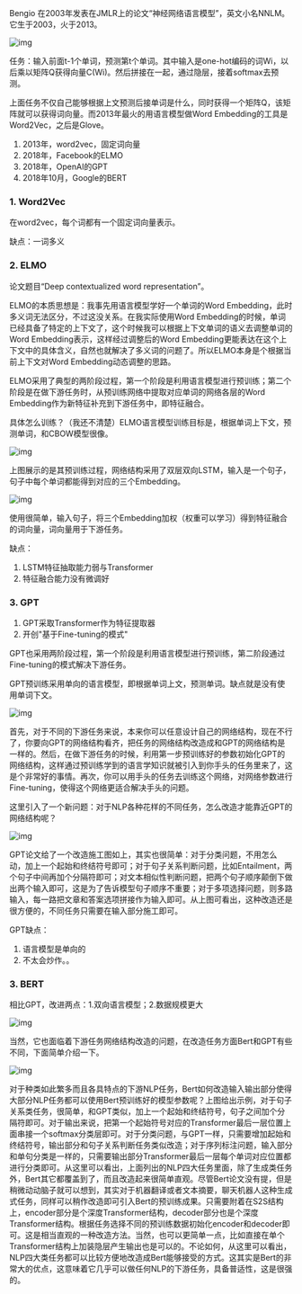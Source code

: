 Bengio 在2003年发表在JMLR上的论文“神经网络语言模型”，英文小名NNLM。它生于2003，火于2013。

![img](images/640-1572833442749.webp)

任务：输入前面t-1个单词，预测第t个单词。其中输入是one-hot编码的词Wi，以后乘以矩阵Q获得向量C(Wi)。然后拼接在一起，通过隐层，接着softmax去预测。

上面任务不仅自己能够根据上文预测后接单词是什么，同时获得一个矩阵Q，该矩阵就可以获得词向量。而2013年最火的用语言模型做Word Embedding的工具是Word2Vec，之后是Glove。

1. 2013年，word2vec，固定词向量
2. 2018年，Facebook的ELMO
3. 2018年，OpenAI的GPT
4. 2018年10月，Google的BERT



### 1. Word2Vec

在word2vec，每个词都有一个固定词向量表示。

缺点：一词多义

### 2. ELMO

论文题目“Deep contextualized word representation”。

ELMO的本质思想是：我事先用语言模型学好一个单词的Word Embedding，此时多义词无法区分，不过这没关系。在我实际使用Word Embedding的时候，单词已经具备了特定的上下文了，这个时候我可以根据上下文单词的语义去调整单词的Word Embedding表示，这样经过调整后的Word Embedding更能表达在这个上下文中的具体含义，自然也就解决了多义词的问题了。所以ELMO本身是个根据当前上下文对Word Embedding动态调整的思路。

ELMO采用了典型的两阶段过程，第一个阶段是利用语言模型进行预训练；第二个阶段是在做下游任务时，从预训练网络中提取对应单词的网络各层的Word Embedding作为新特征补充到下游任务中，即特征融合。

具体怎么训练？（我还不清楚）ELMO语言模型训练目标是，根据单词上下文，预测单词，和CBOW模型很像。

![img](images/640-1572835708344.webp)

上图展示的是其预训练过程，网络结构采用了双层双向LSTM，输入是一个句子，句子中每个单词都能得到对应的三个Embedding。



![img](images/640-1572836586081.webp)

使用很简单，输入句子，将三个Embedding加权（权重可以学习）得到特征融合的词向量，词向量用于下游任务。

缺点：

1. LSTM特征抽取能力弱与Transformer
2. 特征融合能力没有微调好

### 3. GPT

1. GPT采取Transformer作为特征提取器
2. 开创"基于Fine-tuning的模式"

GPT也采用两阶段过程，第一个阶段是利用语言模型进行预训练，第二阶段通过Fine-tuning的模式解决下游任务。

GPT预训练采用单向的语言模型，即根据单词上文，预测单词。缺点就是没有使用单词下文。

![img](images/640-1572838893454.webp)

首先，对于不同的下游任务来说，本来你可以任意设计自己的网络结构，现在不行了，你要向GPT的网络结构看齐，把任务的网络结构改造成和GPT的网络结构是一样的。然后，在做下游任务的时候，利用第一步预训练好的参数初始化GPT的网络结构，这样通过预训练学到的语言学知识就被引入到你手头的任务里来了，这是个非常好的事情。再次，你可以用手头的任务去训练这个网络，对网络参数进行Fine-tuning，使得这个网络更适合解决手头的问题。

这里引入了一个新问题：对于NLP各种花样的不同任务，怎么改造才能靠近GPT的网络结构呢？

![img](images/v2-4c1dbed34a8f8469dc0fefe44b860edc_hd.jpg)

GPT论文给了一个改造施工图如上，其实也很简单：对于分类问题，不用怎么动，加上一个起始和终结符号即可；对于句子关系判断问题，比如Entailment，两个句子中间再加个分隔符即可；对文本相似性判断问题，把两个句子顺序颠倒下做出两个输入即可，这是为了告诉模型句子顺序不重要；对于多项选择问题，则多路输入，每一路把文章和答案选项拼接作为输入即可。从上图可看出，这种改造还是很方便的，不同任务只需要在输入部分施工即可。

GPT缺点：

1. 语言模型是单向的
2. 不太会炒作。。

### 3. BERT

相比GPT，改进两点：1.双向语言模型；2.数据规模更大

![img](images/v2-477b738008eb2b5650577bbd220bc58d_hd.jpg)

当然，它也面临着下游任务网络结构改造的问题，在改造任务方面Bert和GPT有些不同，下面简单介绍一下。

![img](images/v2-0245d07d9e227d1cb1091d96bf499032_hd.jpg)

对于种类如此繁多而且各具特点的下游NLP任务，Bert如何改造输入输出部分使得大部分NLP任务都可以使用Bert预训练好的模型参数呢？上图给出示例，对于句子关系类任务，很简单，和GPT类似，加上一个起始和终结符号，句子之间加个分隔符即可。对于输出来说，把第一个起始符号对应的Transformer最后一层位置上面串接一个softmax分类层即可。对于分类问题，与GPT一样，只需要增加起始和终结符号，输出部分和句子关系判断任务类似改造；对于序列标注问题，输入部分和单句分类是一样的，只需要输出部分Transformer最后一层每个单词对应位置都进行分类即可。从这里可以看出，上面列出的NLP四大任务里面，除了生成类任务外，Bert其它都覆盖到了，而且改造起来很简单直观。尽管Bert论文没有提，但是稍微动动脑子就可以想到，其实对于机器翻译或者文本摘要，聊天机器人这种生成式任务，同样可以稍作改造即可引入Bert的预训练成果。只需要附着在S2S结构上，encoder部分是个深度Transformer结构，decoder部分也是个深度Transformer结构。根据任务选择不同的预训练数据初始化encoder和decoder即可。这是相当直观的一种改造方法。当然，也可以更简单一点，比如直接在单个Transformer结构上加装隐层产生输出也是可以的。不论如何，从这里可以看出，NLP四大类任务都可以比较方便地改造成Bert能够接受的方式。这其实是Bert的非常大的优点，这意味着它几乎可以做任何NLP的下游任务，具备普适性，这是很强的。


